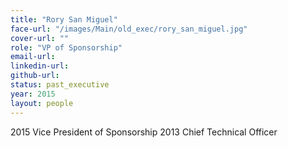 ```yaml
---
title: "Rory San Miguel"
face-url: "/images/Main/old_exec/rory_san_miguel.jpg"
cover-url: ""
role: "VP of Sponsorship"
email-url:
linkedin-url:
github-url:
status: past_executive
year: 2015
layout: people
---
```

2015 Vice President of Sponsorship
2013 Chief Technical Officer
